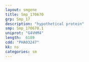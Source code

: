 ```yaml
---
layout: smgene
title: Smp_170670
grp: Smp_17
description: "hypothetical protein"
smp: Smp_170670.1
uniprot: "G4VHM4"
length:  6189
cdd: "PHA03247"
kk: ns
categories: sm
---
```

